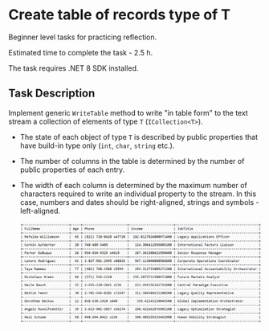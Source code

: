 # Create table of records type of T

Beginner level tasks for practicing reflection.

Estimated time to complete the task - 2.5 h.

The task requires .NET 8 SDK installed.

## Task Description

Implement generic `WriteTable` method to write "in table form" to the text stream a collection of elements of type `T` (`ICollection<T>`). 
- The state of each object of type `T` is described by public properties that have build-in type only (`int`, `char`, `string` etc.).
- The number of columns in the table is determined by the number of public properties of each entry. 
- The width of each column is determined by the maximum number of characters required to write an individual property to the stream. In this case, numbers and dates should be right-aligned, strings and symbols - left-aligned.

    ![](/TableRecords.png)
